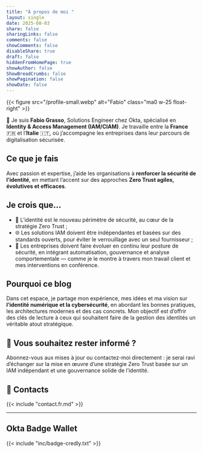 ```yaml
---
title: "À propos de moi "
layout: single
date: 2025-08-03
share: false
sharingLinks: false
comments: false
showComments: false
disableShare: true
draft: false
hiddenFromHomePage: true
showAuthor: false
ShowBreadCrumbs: false
showPagination: false
showDate: false
---
```


{{< figure src="/profile-small.webp" alt="Fabio" class="ma0 w-25 float-right" >}}

👋 Je suis **Fabio Grasso**, Solutions Engineer chez Okta, spécialisé en **Identity & Access Management (IAM/CIAM)**. Je travaille entre la **France** 🇫🇷 et l’**Italie** 🇮🇹, où j’accompagne les entreprises dans leur parcours de digitalisation sécurisée.

## Ce que je fais

Avec passion et expertise, j’aide les organisations à **renforcer la sécurité de l’identité**, en mettant l’accent sur des approches **Zero Trust agiles, évolutives et efficaces**.

## Je crois que…

* 🔐 L’identité est le nouveau périmètre de sécurité, au cœur de la stratégie Zero Trust ;
* 🌐 Les solutions IAM doivent être indépendantes et basées sur des standards ouverts, pour éviter le verrouillage avec un seul fournisseur ;
* 🚀 Les entreprises doivent faire évoluer en continu leur posture de sécurité, en intégrant automatisation, gouvernance et analyse comportementale — comme je le montre à travers mon travail client et mes interventions en conférence.

## Pourquoi ce blog

Dans cet espace, je partage mon expérience, mes idées et ma vision sur **l’identité numérique et la cybersécurité**, en abordant les bonnes pratiques, les architectures modernes et des cas concrets. Mon objectif est d’offrir des clés de lecture à ceux qui souhaitent faire de la gestion des identités un véritable atout stratégique.

## 📣 Vous souhaitez rester informé ?

Abonnez-vous aux mises à jour ou contactez-moi directement : je serai ravi d’échanger sur la mise en œuvre d’une stratégie Zero Trust basée sur un IAM indépendant et une gouvernance solide de l’identité.

## :email: Contacts

{{< include "contact.fr.md" >}}

---

## Okta Badge Wallet

{{< include "inc/badge-credly.txt" >}}
